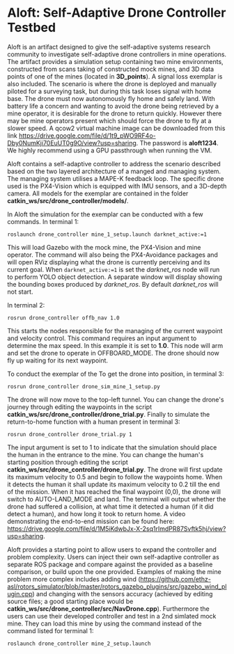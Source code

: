 # Aloft: Self-Adaptive Drone Controller Testbed

Aloft is an artifact designed to give the self-adaptive systems research community to investigate self-adaptive drone controllers in mine operations. The artifact provides a simulation setup containing two mine environments, constructed from scans taking of constructed mock mines, and 3D data points of one of the mines (located in **3D_points**). A signal loss exemplar is also included. The scenario is where the drone is deployed and manually piloted for a surveying task, but during this task loses signal with home base. The drone must now autonomously fly home and safely land. With battery life a concern and wanting to avoid the drone being retrieved by a mine operator, it is desirable for the drone to return quickly. However there may be mine operators present which should force the drone to fly at a slower speed. A qcow2 virtual machine image can be downloaded from this link https://drive.google.com/file/d/1t9_pWO9RF4o-Dby0NumKji70EuUT0g9O/view?usp=sharing. The password is **aloft1234**. We highly recommend using a GPU passthrough when running the VM.

Aloft contains a self-adaptive controller to address the scenario described based on the two layered architecture of a manged and managing system. The managing system utilises a MAPE-K feedback loop. The specific drone used is the PX4-Vision which is equipped with IMU sensors, and a 3D-depth camera. All models for the exemplar are contained in the folder **catkin_ws/src/drone_controller/models/**.

In Aloft the simulation for the exemplar can be conducted with a few commands. In terminal 1:

`roslaunch drone_controller mine_1_setup.launch darknet_active:=1`

This will load Gazebo with the mock mine, the PX4-Vision and mine operator. The command will also being the PX4-Avoidance packages and will open RViz displaying what the drone is currently perceiving and its current goal. When `darknet_active:=1` is set the *darknet_ros* node will run to perform YOLO object detection. A separate window will display showing the bounding boxes produced by *darknet_ros*. By default *darknet_ros* will not start.

In terminal 2:

`rosrun drone_controller offb_nav 1.0`

This starts the nodes responsible for the managing of the current waypoint and velocity control. This command requires an input argument to determine the max speed. In this example it is set to **1.0**. This node will arm and set the drone to operate in OFFBOARD_MODE. The drone should now fly up waiting for its next waypoint.

To conduct the exemplar of the To get the drone into position, in terminal 3:

`rosrun drone_controller drone_sim_mine_1_setup.py`

The drone will now move to the top-left tunnel. You can change the drone's journey through editing the waypoints in the script **catkin_ws/src/drone_controller/drone_trial.py**. Finally to simulate the return-to-home function with a human present in terminal 3:

`rosrun drone_controller drone_trial.py 1`

The input argument is set to 1 to indicate that the simulation should place the human in the entrance to the mine. You can change the human's starting position through editing the script **catkin_ws/src/drone_controller/drone_trial.py**. The drone will first update its maximum velocity to 0.5 and begin to follow the waypoints home. When it detects the human it shall update its maximum velocity to 0.2 till the end of the mission. When it has reached the final waypoint (0,0), the drone will switch to AUTO-LAND_MODE and land. The terminal will output whether the drone had suffered a collision, at what time it detected a human (if it did detect a human), and how long it took to return home. A video demonstrating the end-to-end mission can be found here: https://drive.google.com/file/d/1M5iKdwbJx-X-2sq1rImdPR87Svftk5hj/view?usp=sharing.


Aloft provides a starting point to allow users to expand the controller and problem complexity. Users can inject their own self-adaptive controller as separate ROS package and compare against the provided as a baseline comparison, or build upon the one provided. Examples of making the mine problem more complex includes adding wind (https://github.com/ethz-asl/rotors_simulator/blob/master/rotors_gazebo_plugins/src/gazebo_wind_plugin.cpp) and changing with the sensors accuracy (achieved by editing source files; a good starting place would be **catkin_ws/src/drone_controller/src/NavDrone.cpp**). Furthermore the users can use their developed controller and test in a 2nd simlated mock mine. They can load this mine by using the command instead of the command listed for terminal 1:

`roslaunch drone_controller mine_2_setup.launch`


